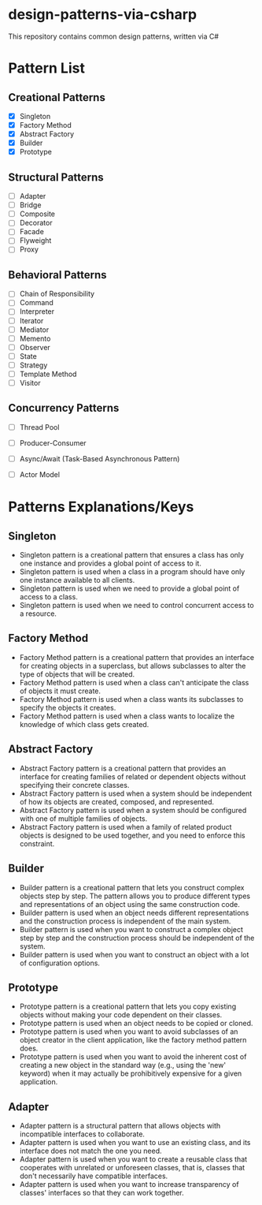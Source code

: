 # design-patterns-via-csharp
This repository contains common design patterns, written via C#

# Pattern List
## Creational Patterns
- [x] Singleton
- [x] Factory Method
- [x] Abstract Factory
- [x] Builder
- [x] Prototype

## Structural Patterns
- [ ] Adapter
- [ ] Bridge
- [ ] Composite
- [ ] Decorator
- [ ] Facade
- [ ] Flyweight
- [ ] Proxy

## Behavioral Patterns
- [ ] Chain of Responsibility
- [ ] Command
- [ ] Interpreter
- [ ] Iterator
- [ ] Mediator
- [ ] Memento
- [ ] Observer
- [ ] State
- [ ] Strategy
- [ ] Template Method
- [ ] Visitor

## Concurrency Patterns
- [ ] Thread Pool
- [ ] Producer-Consumer
- [ ] Async/Await (Task-Based Asynchronous Pattern)
- [ ] Actor Model


# Patterns Explanations/Keys
## Singleton
- Singleton pattern is a creational pattern that ensures a class has only one instance and provides a global point of access to it.
- Singleton pattern is used when a class in a program should have only one instance available to all clients.
- Singleton pattern is used when we need to provide a global point of access to a class.
- Singleton pattern is used when we need to control concurrent access to a resource.

## Factory Method
- Factory Method pattern is a creational pattern that provides an interface for creating objects in a superclass, but allows subclasses to alter the type of objects that will be created.
- Factory Method pattern is used when a class can't anticipate the class of objects it must create.
- Factory Method pattern is used when a class wants its subclasses to specify the objects it creates.
- Factory Method pattern is used when a class wants to localize the knowledge of which class gets created.

## Abstract Factory
- Abstract Factory pattern is a creational pattern that provides an interface for creating families of related or dependent objects without specifying their concrete classes.
- Abstract Factory pattern is used when a system should be independent of how its objects are created, composed, and represented.
- Abstract Factory pattern is used when a system should be configured with one of multiple families of objects.
- Abstract Factory pattern is used when a family of related product objects is designed to be used together, and you need to enforce this constraint.

## Builder
- Builder pattern is a creational pattern that lets you construct complex objects step by step. The pattern allows you to produce different types and representations of an object using the same construction code.
- Builder pattern is used when an object needs different representations and the construction process is independent of the main system.
- Builder pattern is used when you want to construct a complex object step by step and the construction process should be independent of the system.
- Builder pattern is used when you want to construct an object with a lot of configuration options.

## Prototype
- Prototype pattern is a creational pattern that lets you copy existing objects without making your code dependent on their classes.
- Prototype pattern is used when an object needs to be copied or cloned.
- Prototype pattern is used when you want to avoid subclasses of an object creator in the client application, like the factory method pattern does.
- Prototype pattern is used when you want to avoid the inherent cost of creating a new object in the standard way (e.g., using the 'new' keyword) when it may actually be prohibitively expensive for a given application.

## Adapter
- Adapter pattern is a structural pattern that allows objects with incompatible interfaces to collaborate.
- Adapter pattern is used when you want to use an existing class, and its interface does not match the one you need.
- Adapter pattern is used when you want to create a reusable class that cooperates with unrelated or unforeseen classes, that is, classes that don't necessarily have compatible interfaces.
- Adapter pattern is used when you want to increase transparency of classes' interfaces so that they can work together.